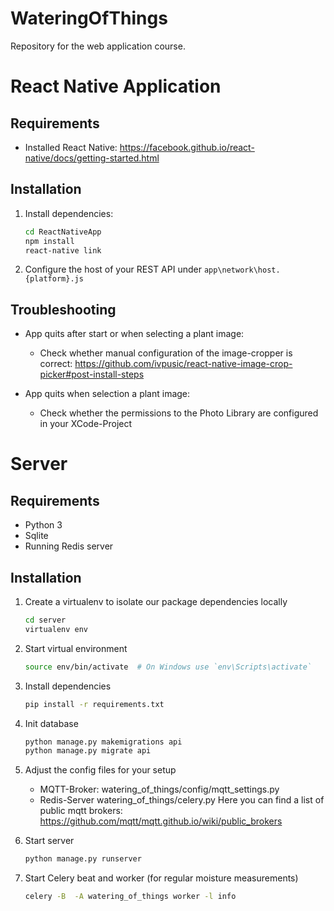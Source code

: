 # WateringOfThings
Repository for the web application course.

# React Native Application

## Requirements
*   Installed React Native: <https://facebook.github.io/react-native/docs/getting-started.html>

## Installation
1.  Install dependencies:

    ```bash
    cd ReactNativeApp
    npm install
    react-native link
    ```

2.  Configure the host of your REST API under `app\network\host.{platform}.js`

## Troubleshooting
*   App quits after start or when selecting a plant image:
    -   Check whether manual configuration of the image-cropper is correct: <https://github.com/ivpusic/react-native-image-crop-picker#post-install-steps>

*   App quits when selection a plant image:
    -   Check whether the permissions to the Photo Library are configured in your XCode-Project


# Server

## Requirements
*   Python 3
*   Sqlite
*   Running Redis server

## Installation
1.  Create a virtualenv to isolate our package dependencies locally

    ```bash
    cd server
    virtualenv env
    ```

2.  Start virtual environment

    ```bash
    source env/bin/activate  # On Windows use `env\Scripts\activate`
    ```

2.  Install dependencies

    ```bash
    pip install -r requirements.txt
    ```

3.  Init database

    ```bash
    python manage.py makemigrations api
    python manage.py migrate api
    ```

4.  Adjust the config files for your setup
    *   MQTT-Broker: watering_of_things/config/mqtt_settings.py
    *   Redis-Server watering_of_things/celery.py
    Here you can find a list of public mqtt brokers: <https://github.com/mqtt/mqtt.github.io/wiki/public_brokers>

5.  Start server

    ```bash
    python manage.py runserver
    ```

6.  Start Celery beat and worker (for regular moisture measurements)

    ```bash
    celery -B  -A watering_of_things worker -l info
    ```
